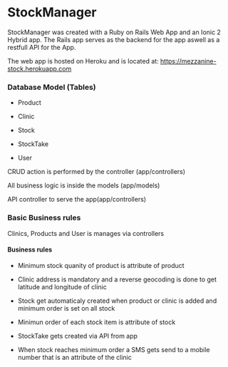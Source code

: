 # StockManager

StockManager was created with a Ruby on Rails Web App and an Ionic 2 Hybrid app. The Rails app serves as the backend for the app aswell 
as a restfull API for the App.

The web app is hosted on Heroku and is located at: <https://mezzanine-stock.herokuapp.com>

### Database Model (Tables)



* Product

* Clinic

* Stock

* StockTake

* User


CRUD action is performed by the controller (app/controllers)

All business logic is inside the models (app/models)

API controller to serve the app(app/controllers)


### Basic Business rules


Clinics, Products and User is manages via controllers

#### Business rules

* Minimum stock quanity of product is attribute of product

* Clinic address is mandatory and a reverse geocoding is done to get latitude and longitude of clinic

* Stock get automaticaly created when product or clinic is added and minimum order is set on all stock

* Minimun order of each stock item is attribute of stock

* StockTake gets created via API from app

* When stock reaches minimum order a SMS gets send to a mobile number that is an attribute of the clinic



